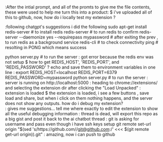 :After the intial prompt, and all of the promts to give me the file contents, these were used to help me turn this into a product:
$ i've uploaded all of this to github, now, how do i locally test my extension ?

:following chatgpt's suggestions i did the following
sudo apt-get install redis-server # to install redis
redis-server # to run redis to confirm
redis-server --daemonize yes --requirepass mypassword # after exiting the prev , to run redis as a background service
redis-cli # to check connectivity
    ping # resolting in PONG which means success

python server.py # to run the server
: got error because the redis env was not setup
$ how to get REDIS_HOST', 'REDIS_PORT', and 'REDIS_PASSWORD' ? echo and save them to environment variables in one line :
export REDIS_HOST=localhost REDIS_PORT=6379 REDIS_PASSWORD=mypassword
python server.py # to run the server
: server is running on http://localhost:5000
: heading to chrome://extensions/ and selecting the extension dir after clicking the "Load Unpacked"
: extension is loaded
$ the extension is loaded, i see a few buttons , save load and share, but when i click on them nothing happens, and the server does not show any outputs. how do i debug my extension?  
: gives me suggestions...
tell me where exactly to edit the extension to show all the useful debugging information
: thread is dead, will export this repo as a big gist and post it back to the ai chatbot thread
: git is asking for username and pass even though i have ssh keys setup
git remote set-url origin "$(sed 's/https:\/\/github.com\//git@github.com:/' <<< $(git remote get-url origin)).git"
: amazing, now i can push to github


